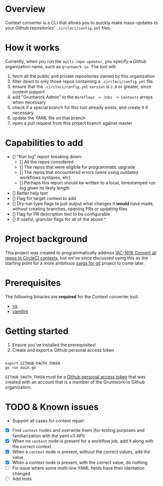 # Overview

Context converter is a CLI that allows you to quickly make mass-updates to your Github repositories' `.circleci/config.yml` files.

# How it works 

Currently, when you run the `multi-repo-updater`, you specify a Github organization name, such as `gruntwork-io`. The tool will: 

1. fetch all the public and private repositories owned by this organization 
1. filter down to only those repos containing a `.circleci/config.yml` file
1. ensure that the `.circleci/config.yml` `version` is `2.0` or greater, since context support 
1. add "Gruntwork Admin" to the `Workflows -> Jobs -> Contexts` arrays when necessary 
1. check if a special branch for this tool already exists, and create it if necessary
1. update the YAML file on that branch 
1. open a pull request from this project branch against master

# Capabilities to add
- [] "Run log" report breaking down:   
    - [] All the repos considered
    - [] The repos that were eligible for programmatic upgrade
    - [] The repos that encountered errors (were using outdated workflows syntaxes, etc)
    - [] Perhaps this report should be written to a local, timestamped run log given its likely length
- [] Better help text 
- [] Flag for target context to add 
- [] Dry-run type flags to just output what changes it **would** have made, without creating branches, opening PRs or updating files
- [] Flag for PR description text to be configurable
- [] If useful, granular flags for all of the above ^

# Project background 

This project was created to programmatically address [IAC-1616 Convert all repos to CircleCI contexts](https://gruntwork.atlassian.net/browse/IAC-1616), but we've since discussed using this as the starting point for a more ambitious [xargs for git](https://www.notion.so/gruntwork/An-xargs-for-updating-multiple-Git-repos-f3abbf4b1c2b4dd597cd122c50c10c82#2dd15aa30caf48388d47a120b3720757) project to come later. 

# Prerequisites 

The following binaries are **required** for the Context converter tool: 
* [yq](https://mikefarah.gitbook.io/yq/)
* [yamllint](https://github.com/adrienverge/yamllint)

# Getting started 

1. Ensure you've installed the prerequisites! 
1. Create and export a Github personal access token 
```

export GITHUB_OAUTH_TOKEN
go run main.go
```

`GITHUB_OAUTH_TOKEN` must be a [Github personal access token](https://docs.github.com/en/free-pro-team@latest/github/authenticating-to-github/creating-a-personal-access-token) that was created with an account that is a member of the Gruntwork-io Github organization. 

# TODO & Known issues

* Support all cases for context repair: 
- [x] Find `context` nodes and overwrite them (for testing purposes and familiarization with the yaml v3 API)
- [x] When no `context` node is present for a workflow job, add it along with the correct context
- [x] When a `context` node is present, without the correct values, add the value
- [x] When a context node is present, with the correct value, do nothing
- [ ] Fix issue where some multi-line YAML fields have their identation changed
- [ ] Add tests 
